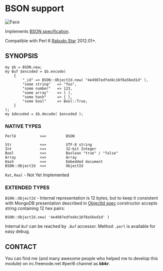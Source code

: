 # BSON support

![Face](http://modules.perl6.org/logos/BSON.png)

Implements [BSON specification](http://bsonspec.org/).

Compatible with Perl 6 [Rakudo Star](http://rakudo.org/) 2012.01+.


## SYNOPSIS

    my $b = BSON.new;
    my Buf $encoded = $b.encode(
        {
            "_id" => BSON::ObjectId.new( "4e4987edfed4c16f8a56ed1d" ),
            "some string"   => "foo",
            "some number"   => 123,
            "some array"    => [ ],
            "some hash"     => { },
            "some bool"     => Bool::True,
        }
    );
    my $decoded = $b.decode( $encoded );


### NATIVE TYPES

    Perl6           <=>         BSON
    
    Str             <=>         UTF-8 string
    Int             <=>         32-bit Integer
    Bool            <=>         Boolean "true" / "false"
    Array           <=>         Array
    Hash            <=>         Embedded document
    BSON::ObjectId  <=>         ObjectId

`Rat`, `Real` - Not Yet Implemented


### EXTENDED TYPES

```BSON::ObjectId``` - Internal representation is 12 bytes,
but to keep it consistent with MongoDB presentation described in
[ObjectId spec](http://dochub.mongodb.org/core/objectids)
constructor accepts string containing 12 hex pairs:

    BSON::ObjectId.new( '4e4987edfed4c16f8a56ed1d' )

Internal ```Buf``` can be reached by `.Buf` accessor.
Method ```.perl``` is available for easy debug.


## CONTACT

You can find me (and many awesome people who helped me to develop this module)
on irc.freenode.net #perl6 channel as __bbkr__.